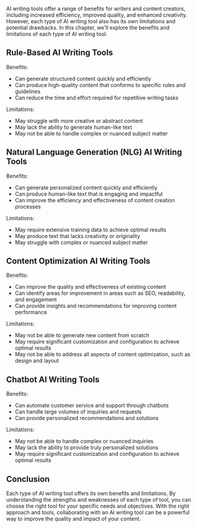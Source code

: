 
AI writing tools offer a range of benefits for writers and content creators, including increased efficiency, improved quality, and enhanced creativity. However, each type of AI writing tool also has its own limitations and potential drawbacks. In this chapter, we'll explore the benefits and limitations of each type of AI writing tool.

Rule-Based AI Writing Tools
---------------------------

Benefits:

* Can generate structured content quickly and efficiently
* Can produce high-quality content that conforms to specific rules and guidelines
* Can reduce the time and effort required for repetitive writing tasks

Limitations:

* May struggle with more creative or abstract content
* May lack the ability to generate human-like text
* May not be able to handle complex or nuanced subject matter

Natural Language Generation (NLG) AI Writing Tools
--------------------------------------------------

Benefits:

* Can generate personalized content quickly and efficiently
* Can produce human-like text that is engaging and impactful
* Can improve the efficiency and effectiveness of content creation processes

Limitations:

* May require extensive training data to achieve optimal results
* May produce text that lacks creativity or originality
* May struggle with complex or nuanced subject matter

Content Optimization AI Writing Tools
-------------------------------------

Benefits:

* Can improve the quality and effectiveness of existing content
* Can identify areas for improvement in areas such as SEO, readability, and engagement
* Can provide insights and recommendations for improving content performance

Limitations:

* May not be able to generate new content from scratch
* May require significant customization and configuration to achieve optimal results
* May not be able to address all aspects of content optimization, such as design and layout

Chatbot AI Writing Tools
------------------------

Benefits:

* Can automate customer service and support through chatbots
* Can handle large volumes of inquiries and requests
* Can provide personalized recommendations and solutions

Limitations:

* May not be able to handle complex or nuanced inquiries
* May lack the ability to provide truly personalized solutions
* May require significant customization and configuration to achieve optimal results

Conclusion
----------

Each type of AI writing tool offers its own benefits and limitations. By understanding the strengths and weaknesses of each type of tool, you can choose the right tool for your specific needs and objectives. With the right approach and tools, collaborating with an AI writing tool can be a powerful way to improve the quality and impact of your content.
